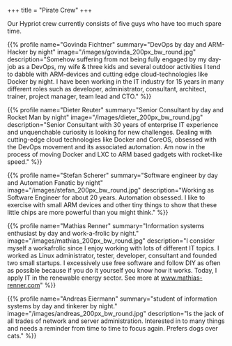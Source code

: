 +++
title = "Pirate Crew"
+++

Our Hypriot crew currently consists of five guys who have too much spare time.


{{% profile name="Govinda Fichtner"
            summary="DevOps by day and ARM-Hacker by night"
            image="/images/govinda_200px_bw_round.jpg"
            description="Somehow suffering from not being fully engaged by my day-job as a DevOps, my wife & three kids and several outdoor activities I tend to dabble with ARM-devices and cutting edge cloud-technologies like Docker by night. I have been working in the IT industry for 15 years in many different roles such as developer, administrator, consultant, architect, trainer,  project manager, team lead and CTO." %}}

{{% profile name="Dieter Reuter"
            summary="Senior Consultant by day and Rocket Man by night"
            image="/images/dieter_200px_bw_round.jpg"
            description="Senior Consultant with 30 years of enterprise IT experience and unquenchable curiosity is looking for new challenges. Dealing with cutting-edge cloud technologies like Docker and CoreOS, obsessed with the DevOps movement and its associated automation.  Am now in the process of moving Docker and LXC to ARM based gadgets with rocket-like speed." %}}

{{% profile name="Stefan Scherer"
            summary="Software engineer by day and Automation Fanatic by night"
            image="/images/stefan_200px_bw_round.jpg"
            description="Working as Software Engineer for about 20 years. Automation obsessed. I like to exercise with small ARM devices and other tiny things to show that these little chips are more powerful than you might think." %}}

{{% profile name="Mathias Renner"
            summary="Information systems enthusiast by day and work-a-frolic by night."
            image="/images/mathias_200px_bw_round.jpg"
            description="I consider myself a workafrolic since I enjoy working with lots of different IT topics. I worked as Linux administrator, tester, developer, consultant and founded two small startups. I excessively use free software and follow DIY as often as possible because if you do it yourself you know how it works. Today, I apply IT in the renewable energy sector. See more at www.mathias-renner.com" %}}

{{% profile name="Andreas Eiermann"
            summary="student of information systems by day and tinkerer by night."
            image="/images/andreas_200px_bw_round.jpg"
            description="Is the jack of all trades of network and server administration. Interested in to many things and needs a reminder from time to time to focus again. Prefers dogs over cats." %}}
